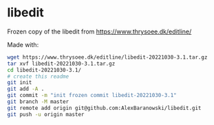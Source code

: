 # libedit

Frozen copy of the libedit from https://www.thrysoee.dk/editline/

Made with:

```bash
wget https://www.thrysoee.dk/editline/libedit-20221030-3.1.tar.gz
tar xvf libedit-20221030-3.1.tar.gz
cd libedit-20221030-3.1/
# create this readme
git init
git add -A .
git commit -m "init frozen commit libedit-20221030-3.1"
git branch -M master
git remote add origin git@github.com:AlexBaranowski/libedit.git
git push -u origin master
```


